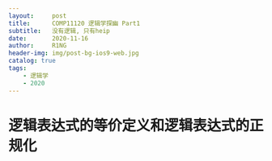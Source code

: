```yaml
---
layout:     post
title:      COMP11120 逻辑学探幽 Part1
subtitle:   没有逻辑, 只有heip
date:       2020-11-16
author:     R1NG
header-img: img/post-bg-ios9-web.jpg
catalog: true
tags:
    - 逻辑学
    - 2020
---
```


# 逻辑表达式的等价定义和逻辑表达式的正规化


